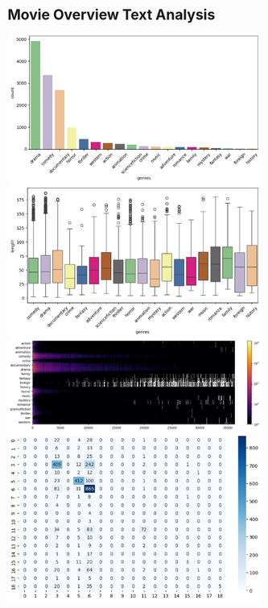 # Movie Overview Text Analysis

![Alt Text](https://github.com/lexie21/allthingsmovie/blob/main/genre_hist.png)
![Alt Text](https://github.com/lexie21/allthingsmovie/blob/main/genre_length.png)
![Alt Text](https://github.com/lexie21/allthingsmovie/blob/main/token_freq.png)
![Alt Text](https://github.com/lexie21/allthingsmovie/blob/main/multiclass_heatmap.png)
